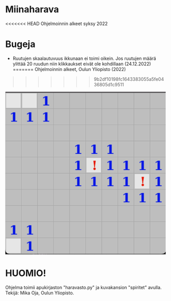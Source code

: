 # Miinaharava
<<<<<<< HEAD
Ohjelmoinnin alkeet syksy 2022
# Bugeja
- Ruutujen skaalautuvuus ikkunaan ei toimi oikein. Jos ruutujen määrä ylittää 20 ruudun niin klikkaukset eivät ole kohdillaan (24.12.2022)
=======
Ohjelmoinnin alkeet, Oulun Yliopisto (2022)
>>>>>>> 9b2df10198fc1643383055a5fe0436805d1c9511

![plot](miinaharava.png)

# HUOMIO!
Ohjelma toimii apukirjaston "haravasto.py" ja kuvakansion "spiritet" avulla. Tekijä: Mika Oja, Oulun Yliopisto.
